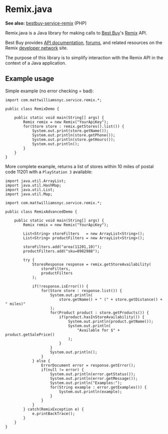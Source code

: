 # Remix.java #

**See also:** [bestbuy-service-remix](http://code.google.com/p/bestbuy-service-remix/) (PHP)

Remix.java is a Java library for making calls to <a href='http://www.bestbuy.com'>Best Buy</a>'s <a href='http://remix.bestbuy.com/'>Remix</a> API.

Best Buy provides <a href='http://remix.bestbuy.com/docs'>API documentation</a>, <a href='http://remix.bestbuy.com/forum'>forums</a>, and related resources on the Remix <a href='http://remix.bestbuy.com/'>developer network</a> site.

The purpose of this library is to simplify interaction with the Remix API in the context of a Java application.

## Example usage ##

Simple example (no error checking = bad):
```
import com.mattwilliamsnyc.service.remix.*;

public class RemixDemo {

    public static void main(String[] args) {
        Remix remix = new Remix("YourApiKey");
        for(Store store : remix.getStores().list()) {
            System.out.print(store.getName());
            System.out.println(store.getPhone());
            System.out.println(store.getHours());
            System.out.println();
        }
    }
}
```
More complete example, returns a list of stores within 10 miles of postal code 11201 with a `PlayStation 3` available:
```
import java.util.ArrayList;
import java.util.HashMap;
import java.util.List;
import java.util.Map;

import com.mattwilliamsnyc.service.remix.*;

public class RemixAdvancedDemo {

    public static void main(String[] args) {
        Remix remix = new Remix("YourApiKey");

        List<String> storeFilters   = new ArrayList<String>();
        List<String> productFilters = new ArrayList<String>();

        storeFilters.add("area(11201,10)");
        productFilters.add("sku=8982988");

        try {
            StoresResponse response = remix.getStoreAvailability(
                storeFilters,
                productFilters
            );

            if(!response.isError()) {
                for(Store store : response.list()) {
                    System.out.println(
                        store.getName() + " (" + store.getDistance() + " miles)"
                    );
                    for(Product product : store.getProducts()) {
                        if(product.hasInStoreAvailability()) {
                            System.out.println(product.getName());
                            System.out.println(
                                "Available for $" + product.getSalePrice()
                            );
                        }
                    }
                    System.out.println();
                }
            } else {
                ErrorDocument error = response.getError();
                if(null != error) {
                    System.out.println(error.getStatus());
                    System.out.println(error.getMessage());
                    System.out.println("Examples:");
                    for(String example : error.getExamples()) {
                        System.out.println(example);
                    }
                }
            }
        } catch(RemixException e) {
            e.printBackTrace();
        }
    }
}
```